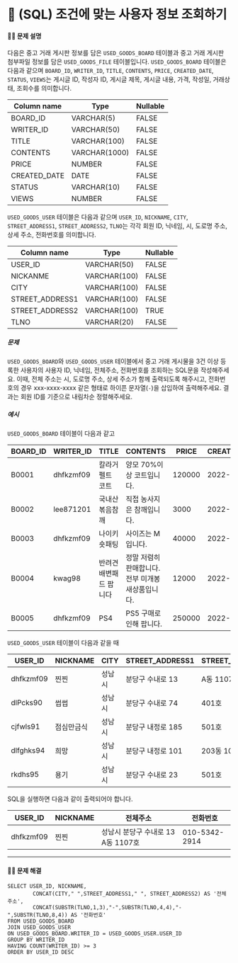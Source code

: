 # 💚 (SQL) 조건에 맞는 사용자 정보 조회하기

[📝 문제링크]: https://school.programmers.co.kr/learn/courses/30/lessons/164670



#### 💁‍♀️ 문제 설명

다음은 중고 거래 게시판 정보를 담은 `USED_GOODS_BOARD` 테이블과 중고 거래 게시판 첨부파일 정보를 담은 `USED_GOODS_FILE` 테이블입니다. `USED_GOODS_BOARD` 테이블은 다음과 같으며 `BOARD_ID`, `WRITER_ID`, `TITLE`, `CONTENTS`, `PRICE`, `CREATED_DATE`, `STATUS`, `VIEWS`는 게시글 ID, 작성자 ID, 게시글 제목, 게시글 내용, 가격, 작성일, 거래상태, 조회수를 의미합니다.

| Column name  | Type          | Nullable |
| ------------ | ------------- | -------- |
| BOARD_ID     | VARCHAR(5)    | FALSE    |
| WRITER_ID    | VARCHAR(50)   | FALSE    |
| TITLE        | VARCHAR(100)  | FALSE    |
| CONTENTS     | VARCHAR(1000) | FALSE    |
| PRICE        | NUMBER        | FALSE    |
| CREATED_DATE | DATE          | FALSE    |
| STATUS       | VARCHAR(10)   | FALSE    |
| VIEWS        | NUMBER        | FALSE    |

`USED_GOODS_USER` 테이블은 다음과 같으며 `USER_ID`, `NICKNAME`, `CITY`, `STREET_ADDRESS1`, `STREET_ADDRESS2`, `TLNO`는 각각 회원 ID, 닉네임, 시, 도로명 주소, 상세 주소, 전화번호를 의미합니다.

| Column name     | Type         | Nullable |
| --------------- | ------------ | -------- |
| USER_ID         | VARCHAR(50)  | FALSE    |
| NICKANME        | VARCHAR(100) | FALSE    |
| CITY            | VARCHAR(100) | FALSE    |
| STREET_ADDRESS1 | VARCHAR(100) | FALSE    |
| STREET_ADDRESS2 | VARCHAR(100) | TRUE     |
| TLNO            | VARCHAR(20)  | FALSE    |



##### 문제

`USED_GOODS_BOARD`와 `USED_GOODS_USER` 테이블에서 중고 거래 게시물을 3건 이상 등록한 사용자의 사용자 ID, 닉네임, 전체주소, 전화번호를 조회하는 SQL문을 작성해주세요. 이때, 전체 주소는 시, 도로명 주소, 상세 주소가 함께 출력되도록 해주시고, 전화번호의 경우 xxx-xxxx-xxxx 같은 형태로 하이픈 문자열(`-`)을 삽입하여 출력해주세요. 결과는 회원 ID를 기준으로 내림차순 정렬해주세요.



##### 예시

`USED_GOODS_BOARD` 테이블이 다음과 같고

| BOARD_ID | WRITER_ID | TITLE                  | CONTENTS                                          | PRICE  | CREATED_DATE | STATUS | VIEWS |
| -------- | --------- | ---------------------- | ------------------------------------------------- | ------ | ------------ | ------ | ----- |
| B0001    | dhfkzmf09 | 칼라거펠트 코트        | 양모 70%이상 코트입니다.                          | 120000 | 2022-10-14   | DONE   | 104   |
| B0002    | lee871201 | 국내산 볶음참깨        | 직접 농사지은 참깨입니다.                         | 3000   | 2022-10-02   | DONE   | 121   |
| B0003    | dhfkzmf09 | 나이키 숏패팅          | 사이즈는 M입니다.                                 | 40000  | 2022-10-17   | DONE   | 98    |
| B0004    | kwag98    | 반려견 배변패드 팝니다 | 정말 저렴히 판매합니다. 전부 미개봉 새상품입니다. | 12000  | 2022-10-01   | DONE   | 250   |
| B0005    | dhfkzmf09 | PS4                    | PS5 구매로인해 팝니다.                            | 250000 | 2022-11-03   | DONE   | 111   |

`USED_GOODS_USER` 테이블이 다음과 같을 때

| USER_ID   | NICKNAME   | CITY   | STREET_ADDRESS1   | STREET_ADDRESS2 | TLNO        |
| --------- | ---------- | ------ | ----------------- | --------------- | ----------- |
| dhfkzmf09 | 찐찐       | 성남시 | 분당구 수내로 13  | A동 1107호      | 01053422914 |
| dlPcks90  | 썹썹       | 성남시 | 분당구 수내로 74  | 401호           | 01034573944 |
| cjfwls91  | 점심만금식 | 성남시 | 분당구 내정로 185 | 501호           | 01036344964 |
| dlfghks94 | 희망       | 성남시 | 분당구 내정로 101 | 203동 102호     | 01032634154 |
| rkdhs95   | 용기       | 성남시 | 분당구 수내로 23  | 501호           | 01074564564 |

SQL을 실행하면 다음과 같이 출력되어야 합니다.

| USER_ID   | NICKNAME | 전체주소                           | 전화번호      |
| --------- | -------- | ---------------------------------- | ------------- |
| dhfkzmf09 | 찐찐     | 성남시 분당구 수내로 13 A동 1107호 | 010-5342-2914 |

----



#### 🤸‍♂️ 문제 해결

```mysql
SELECT USER_ID, NICKNAME, 
        CONCAT(CITY," ",STREET_ADDRESS1," ", STREET_ADDRESS2) AS '전체주소',
        CONCAT(SUBSTR(TLNO,1,3),"-",SUBSTR(TLNO,4,4),"-",SUBSTR(TLNO,8,4)) AS '전화번호'
FROM USED_GOODS_BOARD
JOIN USED_GOODS_USER
ON USED_GOODS_BOARD.WRITER_ID = USED_GOODS_USER.USER_ID
GROUP BY WRITER_ID
HAVING COUNT(WRITER_ID) >= 3
ORDER BY USER_ID DESC
```



